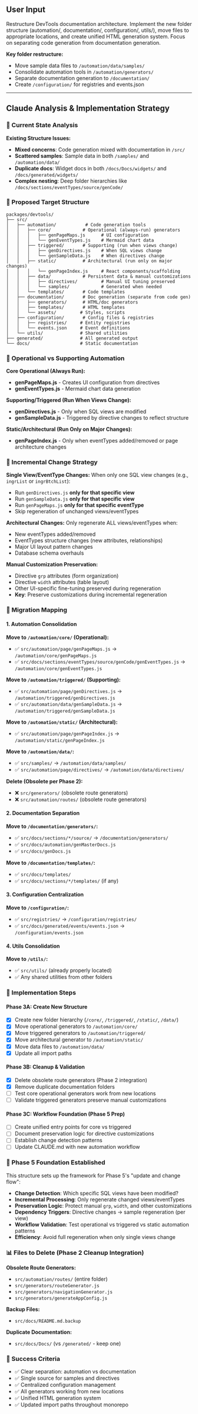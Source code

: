 ## User Input
Restructure DevTools documentation architecture. Implement the new folder structure (automation/, documentation/, configuration/, utils/), move files to appropriate locations, and create unified HTML generation system. Focus on separating code generation from documentation generation.

**Key folder restructure:**
- Move sample data files to `/automation/data/samples/` 
- Consolidate automation tools in `/automation/generators/`
- Separate documentation generation to `/documentation/`
- Create `/configuration/` for registries and events.json

---

## Claude Analysis & Implementation Strategy

### 🎯 Current State Analysis

**Existing Structure Issues:**
- **Mixed concerns**: Code generation mixed with documentation in `/src/`
- **Scattered samples**: Sample data in both `/samples/` and `/automation/data/`
- **Duplicate docs**: Widget docs in both `/docs/Docs/widgets/` and `/docs/generated/widgets/`
- **Complex nesting**: Deep folder hierarchies like `/docs/sections/eventTypes/source/genCode/`

### 📁 Proposed Target Structure

```
packages/devtools/
├── src/
│   ├── automation/           # Code generation tools
│   │   ├── core/            # Operational (always-run) generators
│   │   │   ├── genPageMaps.js      # UI configuration
│   │   │   └── genEventTypes.js    # Mermaid chart data
│   │   ├── triggered/       # Supporting (run when views change)
│   │   │   ├── genDirectives.js    # When SQL views change
│   │   │   └── genSampleData.js    # When directives change
│   │   ├── static/          # Architectural (run only on major changes)
│   │   │   └── genPageIndex.js     # React components/scaffolding
│   │   ├── data/            # Persistent data & manual customizations
│   │   │   ├── directives/         # Manual UI tuning preserved
│   │   │   └── samples/            # Generated when needed
│   │   └── templates/       # Code templates
│   ├── documentation/       # Doc generation (separate from code gen)
│   │   ├── generators/      # HTML/doc generators
│   │   ├── templates/       # HTML templates
│   │   └── assets/         # Styles, scripts
│   ├── configuration/       # Config files & registries
│   │   ├── registries/     # Entity registries
│   │   └── events.json     # Event definitions
│   └── utils/              # Shared utilities
├── generated/              # All generated output
└── docs/                   # Static documentation
```

### 🎯 Operational vs Supporting Automation

**Core Operational (Always Run):**
- **genPageMaps.js** - Creates UI configuration from directives
- **genEventTypes.js** - Mermaid chart data generation

**Supporting/Triggered (Run When Views Change):**
- **genDirectives.js** - Only when SQL views are modified
- **genSampleData.js** - Triggered by directive changes to reflect structure

**Static/Architectural (Run Only on Major Changes):**
- **genPageIndex.js** - Only when eventTypes added/removed or page architecture changes

### 🎯 Incremental Change Strategy

**Single View/EventType Changes:**
When only one SQL view changes (e.g., `ingrList` or `ingrBtchList`):
- Run `genDirectives.js` **only for that specific view**
- Run `genSampleData.js` **only for that specific view**  
- Run `genPageMaps.js` **only for that specific eventType**
- Skip regeneration of unchanged views/eventTypes

**Architectural Changes:**
Only regenerate ALL views/eventTypes when:
- New eventTypes added/removed
- EventTypes structure changes (new attributes, relationships)
- Major UI layout pattern changes
- Database schema overhauls

**Manual Customization Preservation:**
- Directive `grp` attributes (form organization)
- Directive `width` attributes (table layout)  
- Other UI-specific fine-tuning preserved during regeneration
- **Key**: Preserve customizations during incremental regeneration

### 🔄 Migration Mapping

#### **1. Automation Consolidation**
**Move to `/automation/core/` (Operational):**
- ✅ `src/automation/page/genPageMaps.js` → `/automation/core/genPageMaps.js`
- ✅ `src/docs/sections/eventTypes/source/genCode/genEventTypes.js` → `/automation/core/genEventTypes.js`

**Move to `/automation/triggered/` (Supporting):**
- ✅ `src/automation/page/genDirectives.js` → `/automation/triggered/genDirectives.js`
- ✅ `src/automation/data/genSampleData.js` → `/automation/triggered/genSampleData.js`

**Move to `/automation/static/` (Architectural):**
- ✅ `src/automation/page/genPageIndex.js` → `/automation/static/genPageIndex.js`

**Move to `/automation/data/`:**
- ✅ `src/samples/` → `/automation/data/samples/`
- ✅ `src/automation/page/directives/` → `/automation/data/directives/`

**Delete (Obsolete per Phase 2):**
- ❌ `src/generators/` (obsolete route generators)
- ❌ `src/automation/routes/` (obsolete route generators)

#### **2. Documentation Separation**  
**Move to `/documentation/generators/`:**
- ✅ `src/docs/sections/*/source/` → `/documentation/generators/`
- ✅ `src/docs/automation/genMasterDocs.js`
- ✅ `src/docs/genDocs.js`

**Move to `/documentation/templates/`:**
- ✅ `src/docs/templates/`
- ✅ `src/docs/sections/*/templates/` (if any)

#### **3. Configuration Centralization**
**Move to `/configuration/`:**
- ✅ `src/registries/` → `/configuration/registries/`
- ✅ `src/docs/generated/events/events.json` → `/configuration/events.json`

#### **4. Utils Consolidation**
**Move to `/utils/`:**
- ✅ `src/utils/` (already properly located)
- ✅ Any shared utilities from other folders

### 🔧 Implementation Steps

#### **Phase 3A: Create New Structure**
- [x] Create new folder hierarchy (`/core/`, `/triggered/`, `/static/`, `/data/`)
- [x] Move operational generators to `/automation/core/`
- [x] Move triggered generators to `/automation/triggered/`
- [x] Move architectural generator to `/automation/static/`
- [x] Move data files to `/automation/data/`
- [x] Update all import paths

#### **Phase 3B: Cleanup & Validation**  
- [x] Delete obsolete route generators (Phase 2 integration)
- [x] Remove duplicate documentation folders
- [ ] Test core operational generators work from new locations
- [ ] Validate triggered generators preserve manual customizations

#### **Phase 3C: Workflow Foundation (Phase 5 Prep)**
- [ ] Create unified entry points for core vs triggered
- [ ] Document preservation logic for directive customizations
- [ ] Establish change detection patterns
- [ ] Update CLAUDE.md with new automation workflow

### 🚀 Phase 5 Foundation Established

This structure sets up the framework for Phase 5's "update and change flow":
- **Change Detection**: Which specific SQL views have been modified?
- **Incremental Processing**: Only regenerate changed views/eventTypes
- **Preservation Logic**: Protect manual `grp`, `width`, and other customizations
- **Dependency Triggers**: Directive changes → sample regeneration (per view)
- **Workflow Validation**: Test operational vs triggered vs static automation patterns
- **Efficiency**: Avoid full regeneration when only single views change

### 📊 Files to Delete (Phase 2 Cleanup Integration)

**Obsolete Route Generators:**
- `src/automation/routes/` (entire folder)
- `src/generators/routeGenerator.js`
- `src/generators/navigationGenerator.js` 
- `src/generators/generateAppConfig.js`

**Backup Files:**
- `src/docs/README.md.backup`

**Duplicate Documentation:**
- `src/docs/Docs/` (vs `/generated/` - keep one)

### 🎯 Success Criteria

- ✅ Clear separation: automation vs documentation
- ✅ Single source for samples and directives
- ✅ Centralized configuration management
- ✅ All generators working from new locations
- ✅ Unified HTML generation system
- ✅ Updated import paths throughout monorepo